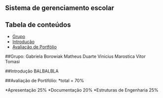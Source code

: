 ## Sistema de gerenciamento escolar

## Tabela de conteúdos
* [Grupo](#grupo)
* [Introdução](#introducao)
* [Avaliação de Portfólio](#avaliacao)

##Grupo:
Gabriela Borowiak
Matheus Duarte
Vinicius Marostica
Vitor Tomasi

##Introdução
BALBALBLA

##Avaliação de Portifólio:
*total = 70%

*Apresentação	            25%
*Documentação	            20%
*Estruturas de Engenharia	25%
